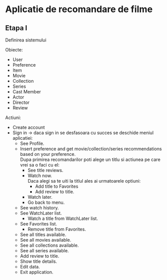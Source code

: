 # Aplicatie de recomandare de filme   

## Etapa I   

Definirea sistemului    

Obiecte:    
- User   
- Preference   
- Item   
- Movie   
- Collection   
- Series   
- Cast Member   
- Actor    
- Director   
- Review   

Actiuni:   
- Create account  
- Sign in -> daca sign in se desfasoara cu succes se deschide meniul aplicatiei:  
  - See Profile.  
  - Insert preference and get movie/collection/series recommendations based on your preference.  
    Dupa primirea recomandarilor poti alege un titlu si actiunea pe care vrei sa o faci cu el:  
    - See title reviews.  
    - Watch now.  
      Daca alegi sa te uiti la titlul ales ai urmatoarele optiuni:  
      - Add title to Favorites  
      - Add review to title.  
    - Watch later.  
    - Go back to menu.  
  - See watch history.  
  - See WatchLater list.  
    - Watch a title from WatchLater list.  
  - See Favorites list.  
    - Remove title from Favorites.  
  - See all titles available.  
  - See all movies available.  
  - See all collections available.  
  - See all series available.  
  - Add review to title.  
  - Show title details.  
  - Edit data.  
  - Exit application.  
